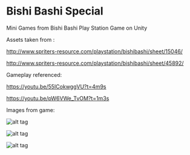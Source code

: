 # 	Bishi Bashi Special
Mini Games from Bishi Bashi Play Station Game on Unity

Assets taken from : 

http://www.spriters-resource.com/playstation/bishibashi/sheet/15046/

http://www.spriters-resource.com/playstation/bishibashi/sheet/45892/

Gameplay referenced:

https://youtu.be/55ICokwggVU?t=4m9s

https://youtu.be/pW6VWe_TvOM?t=1m3s

Images from game:

![alt tag](http://imgur.com/MrZN5kp.png)


![alt tag](http://imgur.com/oc6SEC5.png)


![alt tag](http://imgur.com/dhTFZvM.png)
